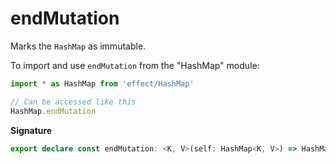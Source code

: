 # endMutation

Marks the `HashMap` as immutable.

To import and use `endMutation` from the "HashMap" module:

```ts
import * as HashMap from 'effect/HashMap'

// Can be accessed like this
HashMap.endMutation
```

**Signature**

```ts
export declare const endMutation: <K, V>(self: HashMap<K, V>) => HashMap<K, V>
```
